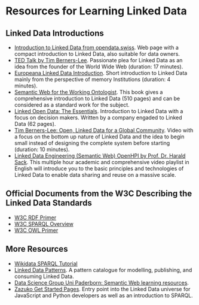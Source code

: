 # Resources for Learning Linked Data

## Linked Data Introductions

* [Introduction to Linked Data from opendata.swiss](https://handbook.opendata.swiss/de/content/glossar/bibliothek/linked-open-data.html). Web page with a compact introduction to Linked Data, also suitable for data owners.
* [TED Talk by Tim Berners-Lee](https://youtu.be/OM6XIICm_qo). Passionate plea for Linked Data as an idea from the founder of the World Wide Web (duration: 17 minutes).
* [Europeana Linked Data Introduction](https://vimeo.com/36752317). Short introduction to Linked Data mainly from the perspective of memory Institutions (duration: 4 minutes).
* [Semantic Web for the Working Ontologist](https://dl.acm.org/doi/book/10.1145/3382097). This book gives a comprehensive introduction to Linked Data (510 pages) and can be considered as a standard work for the subject.
* [Linked Open Data: The Essentials](https://semantic-web.com/LOD-TheEssentials.pdf). Introduction to Linked Data with a focus on decision makers. Written by a company engaded to Linked Data (62 pages).
* [Tim Berners-Lee: Open, Linked Data for a Global Community](https://youtu.be/ga1aSJXCFe0). Video with a focus on the bottom up nature of Linked Data and the idea to begin small instead of designing the complete system before starting (duration: 10 minutes).
* [Linked Data Engineering (Semantic Web) OpenHPI by Prof. Dr. Harald Sack](https://www.youtube.com/playlist?list=PLoOmvuyo5UAfY6jb46jCpMoqb-dbVewxg). This multiple hour academic and comprehensive video playlist in English will introduce you to the basic principles and technologies of Linked Data to enable data sharing and reuse on a massive scale.

## Official Documents from the W3C Describing the Linked Data Standards

* [W3C RDF Primer](https://www.w3.org/TR/rdf11-primer/)
* [W3C SPARQL Overview](https://www.w3.org/TR/sparql11-overview/)
* [W3C OWL Primer](https://www.w3.org/TR/2012/REC-owl2-primer-20121211/)

## More Resources

* [Wikidata SPARQL Tutorial](https://www.wikidata.org/wiki/Wikidata:SPARQL_tutorial)
* [Linked Data Patterns](https://patterns.dataincubator.org/book/index.html). A pattern catalogue for modelling, publishing, and consuming Linked Data.
* [Data Science Group Uni Paderborn: Semantic Web learning resources](https://dice-research.org/news/2022-07-26_Learn-RDF/).
* [Zazuko Get Started Pages](https://zazuko.com/get-started/). Entry point into the Linked Data universe for JavaScript and Python developers as well as an introduction to SPARQL.
